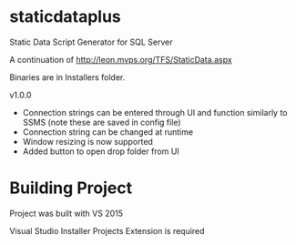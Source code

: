 # staticdataplus
Static Data Script Generator for SQL Server

A continuation of http://leon.mvps.org/TFS/StaticData.aspx

Binaries are in Installers folder.

v1.0.0
- Connection strings can be entered through UI and function similarly to SSMS (note these are saved in config file)
- Connection string can be changed at runtime
- Window resizing is now supported
- Added button to open drop folder from UI

# Building Project
Project was built with VS 2015

Visual Studio Installer Projects Extension is required
